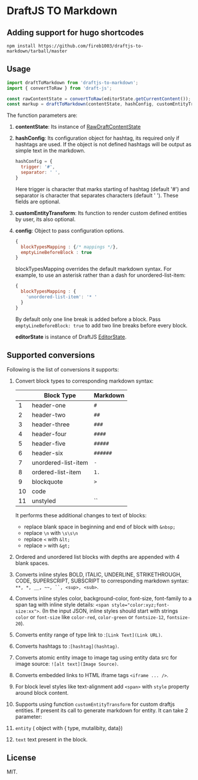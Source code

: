 # DraftJS TO Markdown

## Adding support for hugo shortcodes
`npm install https://github.com/fireb1003/draftjs-to-markdown/tarball/master`

## Usage

```js
import draftToMarkdown from 'draftjs-to-markdown';
import { convertToRaw } from 'draft-js';

const rawContentState = convertToRaw(editorState.getCurrentContent());
const markup = draftToMarkdown(contentState, hashConfig, customEntityTransform, config);
```
The function parameters are:

1. **contentState**: Its instance of [RawDraftContentState](https://facebook.github.io/draft-js/docs/api-reference-data-conversion.html#content)

2. **hashConfig**: Its configuration object for hashtag, its required only if hashtags are used. If the object is not defined hashtags will be output as simple text in the markdown.
    ```js
    hashConfig = {
      trigger: '#',
      separator: ' ',
    }
    ```
    Here trigger is character that marks starting of hashtag (default '#') and separator is character that separates characters (default ' '). These fields are optional.

3. **customEntityTransform**: Its function to render custom defined entities by user, its also optional.

4. **config**: Object to pass configuration options.
    ```js
    {
      blockTypesMapping : {/* mappings */},
      emptyLineBeforeBlock : true
    }
    ```
    blockTypesMapping overrides the default markdown syntax. For example, to use an asterisk rather than a dash for unordered-list-item:
    ```js
    {
      blockTypesMapping : {
        'unordered-list-item': '* '
      }
    }
    ```
    By default only one line break is added before a block. Pass ```emptyLineBeforeBlock: true``` to add two line breaks before every block.

   **editorState** is instance of DraftJS [EditorState](https://draftjs.org/docs/api-reference-editor-state.html#content).


## Supported conversions
Following is the list of conversions it supports:

1. Convert block types to corresponding markdown syntax:

    || Block Type | Markdown |
    | -------- | -------- | -------- |
    | 1 | header-one | `#` |
    | 2 | header-two | `##` |
    | 3 | header-three | `###` |
    | 4 | header-four | `####` |
    | 5 | header-five | `#####` |
    | 6 | header-six | `######` |
    | 7 | unordered-list-item | `-` |
    | 8 | ordered-list-item | `1.` |
    | 9 | blockquote | `>` |
    | 10 | code | `    ` |
    | 11 | unstyled | `` |

    It performs these additional changes to text of blocks:
    - replace blank space in beginning and end of block with `&nbsp;`
    - replace `\n` with `\s\s\n`
    - replace `<` with `&lt;`
    - replace `>` with `&gt;`

2. Ordered and unordered list blocks with depths are appended with 4 blank spaces.

3. Converts inline styles BOLD, ITALIC, UNDERLINE, STRIKETHROUGH, CODE, SUPERSCRIPT, SUBSCRIPT to corresponding markdown syntax: `**, *, __, ~~, ``, <sup>, <sub>`.

4. Converts inline styles color, background-color, font-size, font-family to a span tag with inline style details:
`<span style="color:xyz;font-size:xx">`. (In the input JSON, inline styles should start with strings `color` or `font-size` like `color-red`, `color-green` or `fontsize-12`, `fontsize-20`).

5. Converts entity range of type link to :`[Link Text](Link URL)`.

6. Converts hashtags to :`[hashtag](hashtag)`.

7. Converts atomic entity image to image tag using entity data src for image source: `![alt text](Image Source)`.

8. Converts embedded links to HTML iframe tags `<iframe ... />`.

9. For block level styles like text-alignment add `<span>` with `style` property around block content.

10. Supports using function `customEntityTransform` for custom draftjs entities. If present its call to generate markdown for entity. It can take 2 parameter:
   1. `entity` ( object with { type, mutalibity, data})
   2. `text` text present in the block.

## License
MIT.
